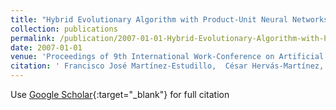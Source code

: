 ```yaml
---
title: "Hybrid Evolutionary Algorithm with Product-Unit Neural Networks for Classification"
collection: publications
permalink: /publication/2007-01-01-Hybrid-Evolutionary-Algorithm-with-Product-Unit-Neural-Networks-for-Classification
date: 2007-01-01
venue: 'Proceedings of 9th International Work-Conference on Artificial Neural Networks (IWANN 2007)'
citation: ' Francisco José Martínez-Estudillo,  César Hervás-Martínez,  Alfonso Carlos Martínez-Estudillo,  Pedro Antonio Gutiérrez, &quot;Hybrid Evolutionary Algorithm with Product-Unit Neural Networks for Classification.&quot; Proceedings of 9th International Work-Conference on Artificial Neural Networks (IWANN 2007), Vol. (), 2007, pp. 351--358.'
---
```

Use [Google Scholar](https://scholar.google.com/scholar?q=Hybrid+Evolutionary+Algorithm+with+Product+Unit+Neural+Networks+for+Classification){:target="_blank"} for full citation
